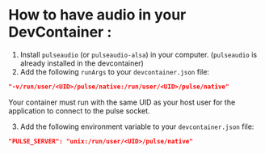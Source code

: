 # How to have audio in your DevContainer :

1. Install `pulseaudio` (or `pulseaudio-alsa`) in your computer. (`pulseaudio` is already installed in the devcontainer)
2. Add the following `runArgs` to your `devcontainer.json` file:

```json
"-v/run/user/<UID>/pulse/native:/run/user/<UID>/pulse/native"
```

Your container must run with the same UID as your host user for the application to connect to the pulse socket.

3. Add the following environment variable to your `devcontainer.json` file:

```json
"PULSE_SERVER": "unix:/run/user/<UID>/pulse/native"
```
